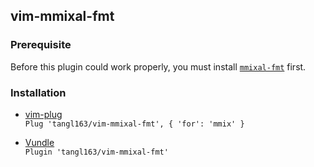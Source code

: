 ## vim-mmixal-fmt

### Prerequisite

Before this plugin could work properly, you must install [`mmixal-fmt`](https://github.com/tangl163/mmixal-fmt) first.

### Installation

* [vim-plug](https://github.com/junegunn/vim-plug)  
`Plug 'tangl163/vim-mmixal-fmt', { 'for': 'mmix' }`

* [Vundle](https://github.com/VundleVim/Vundle.vim)  
`Plugin 'tangl163/vim-mmixal-fmt'`

